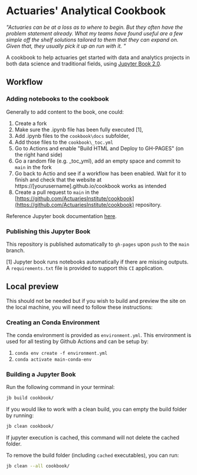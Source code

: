 # Actuaries' Analytical Cookbook

*"Actuaries can be at a loss as to where to begin. But they often have the problem statement already.  What my teams have found useful are a few simple off the shelf solutions tailored to them that they can expand on. Given that, they usually pick it up an run with it. "*

A cookbook to help actuaries get started with data and analytics projects in both data science and traditional fields, using [Jupyter Book 2.0](https://jupyterbook.org/).

## Workflow

### Adding notebooks to the cookbook

Generally to add content to the book, one could:

 1.  Create a fork
 2.  Make sure the .ipynb file has been fully executed [1],
 3.  Add .ipynb files to the ``cookbook\docs`` subfolder,
 4.  Add those files to the ``cookbook\_toc.yml``
 5.  Go to Actions and enable "Build HTML and Deploy to GH-PAGES" (on the right hand side)
 6.  Go a random file (e.g. _toc_yml), add an empty space and commit to ``main`` in the fork
 7.  Go back to Actio and see if a workflow has been enabled. Wait for it to finish and check that the website at https://[yourusername].github.io/cookbook works as intended
 8.  Create a pull request to ``main`` in the [https://github.com/ActuariesInstitute/cookbook](https://github.com/ActuariesInstitute/cookbook) repository.

Reference Jupyter book documentation [here](https://jupyterbook.org/start/create.html).

### Publishing this Jupyter Book

This repository is published automatically to `gh-pages` upon `push` to the `main` branch.

[1] Jupyter book runs notebooks automatically if there are missing outputs. A `requirements.txt` file is provided to support this `CI` application.

## Local preview

This should not be needed but if you wish to build and preview the site on the local machine, you will need to follow these instructions:

### Creating an Conda Environment

The conda environment is provided as `environment.yml`. This environment is used for all testing by Github Actions and can be setup by:

1. `conda env create -f environment.yml`
2. `conda activate main-conda-env`

### Building a Jupyter Book

Run the following command in your terminal:

```bash
jb build cookbook/
```

If you would like to work with a clean build, you can empty the build folder by running:

```bash
jb clean cookbook/
```

If jupyter execution is cached, this command will not delete the cached folder.

To remove the build folder (including `cached` executables), you can run:

```bash
jb clean --all cookbook/
```
